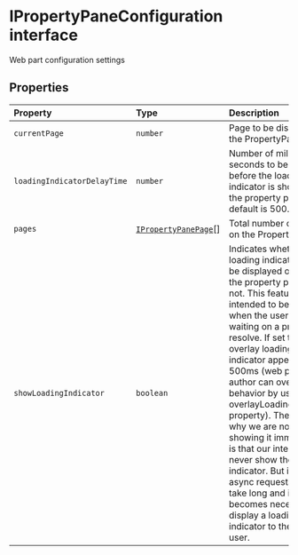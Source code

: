 # IPropertyPaneConfiguration interface







Web part configuration settings




## Properties

| Property	   | Type	| Description|
|:-------------|:-------|:-----------|
|`currentPage`      | `number` | Page to be displayed on the PropertyPane. |
|`loadingIndicatorDelayTime`      | `number` | Number of milli seconds to be delayed before the loading indicator is shown on the property pane. default is 500. |
|`pages`      | [`IPropertyPanePage`](../sp-webpart-base/ipropertypanepage.md)[] | Total number of pages on the PropertyPane. |
|`showLoadingIndicator`      | `boolean` | Indicates whether the loading indicator should be displayed on top of the property pane or not. This feature is intended to be used when the user is waiting on a promise to resolve. If set to true, overlay loading indicator appears after 500ms (web part author can override this behavior by using overlayLoadingIndicator property). The reason why we are not showing it immediately is that our intent is to never show the loading indicator. But in real life async requests could take long and it becomes necessary to display a loading indicator to the end user. |






